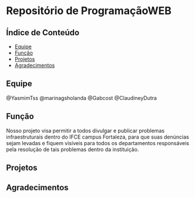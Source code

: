 # Repositório de ProgramaçãoWEB

## Índice de Conteúdo
- [Equipe](#equipe)
- [Função](#função)
- [Projetos](#projetos)
- [Agradecimentos](#agradecimentos)

## Equipe

@YasmimTss
@marinagsholanda
@Gabcost
@ClaudineyDutra

## Função
Nosso projeto visa permitir a todos divulgar e publicar problemas infraestruturais dentro do IFCE campus Fortaleza, para que suas denúncias sejam levadas e fiquem visíveis para todos os departamentos responsáveis pela resolução de tais problemas dentro da instituição.

## Projetos

## Agradecimentos